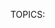TOPICS: <style>

# `<style>`

**HTML`<style>`元素** 包含文档或文档一部分的样式信息。 它包含CSS，该CSS适用于包含`<style>`元素的文档的内容。

`<style>`元素可以包含在文档的[`<head>`](/zh-hans/webfrontend/<head>)或[`<body>`](/zh-hans/webfrontend/<body>)中，
并且样式仍然适用，但是建议您将样式包括在[`<head>`](/zh-hans/webfrontend/<head>)中，以用于 组织目的–最好将您的内容与演示文稿尽可能分开。 更好的是，将样式放在外部样式表中，并使用[`<link>`](/zh-hans/webfrontend/<link>)元素来应用它们。

如果您在文档中包含多个`<style>`和[`<link>`](/zh-hans/webfrontend/<link>)元素，则它们将按照它们在文档中包含的顺序应用于DOM-确保以正确的顺序包含它们，
以免出现意外情况 级联问题。

与[`<link>`](/zh-hans/webfrontend/<link>)元素相同，`<style>`元素可以包含包含媒体查询的媒体属性，从而允许您根据媒体功能（例如视口宽度）有选择地将内部样式表应用于文档。

## 技术摘要

|  |  |
| :-- | :-- |
| **内容分类** | *元数据内容*，以及是否存在`scoped`属性：*流式内容*。 |
| **允许的内容** | 与`type`属性匹配的文本内容，即`text/css`. |
| **标签遗漏** | 这两个标签都不可省略. |
| **允许的父元素** | 任何接受*元数据内容*的元素. |
| **允许的 ARIA 角色** | 没有 |
| **DOM 接口** | **`HTMLStyleElement`** |

## 属性

此元素包括[全局属性](/zh-hans/webfrontend/HTML_Global_Attributes).

| 属性 | 描述 |
| :-- | :-- |
| `type` | 此属性将样式语言定义为MIME类型（不应指定字符集）。此属性是可选的，如果未指定，则默认为`text/css`-几乎没有理由在现代Web文档中包含此属性。|
| `media` | 此属性定义应将样式应用于哪种媒体。 它的值是一个媒体查询，如果缺少该属性，则默认为`all`. |
| `nonce` | 一种加密的随机数（一次使用的数字），用于在style-src Content-Security-Policy中将内联样式列入白名单。 服务器每次发送策略时都必须生成一个唯一的随机数值。 提供一个不能被猜测的随机数非常重要，因为绕开资源策略是微不足道的. |
| `title` | 此属性指定替代样式表集。|

## CSS样式

`<style>`元素本身没有视觉表示，因此没有样式方面的考虑。

## 示例

### 一个简单的样式表

在下面的示例中，我们将非常简单的样式表应用于文档：

```html
<!doctype html>
<html>
<head>
<style>
p {
  color: red;
}
</style>
</head>
<body>
  <p>This is my paragraph.</p>
</body>
</html>
```

### 多种风格元素

在此示例中，我们包括了两个`<style>`元素—请注意，如果后一个`<style>`元素中的冲突声明具有相同的特异性，则它们之间的冲突声明将如何覆盖前一个声明中的声明。

```html
<!doctype html>
<html>
<head>
  <style>
  p {
    color: white;
    background-color: blue;
    padding: 5px;
    border: 1px solid black;
  }
  </style>
  <style>
  p {
    color: blue;
    background-color: yellow;
  }
  </style>
</head>
<body>
  <p>This is my paragraph.</p>
</body>
</html>
```

### 包括媒体查询

在此示例中，我们基于前一个示例，在第二个`<style>`元素上包括`media`属性，因此仅在视口宽度小于500px时才应用此属性。

```html
<!doctype html>
<html>
<head>
  <style>
    p {
      color: white;
      background-color: blue;
      padding: 5px;
      border: 1px solid black;
    }
  </style>
  <style media="all and (max-width: 500px)">
    p {
      color: blue;
      background-color: yellow;
    }
  </style>
</head>
<body>
  <p>This is my paragraph.</p>
</body>
</html>
```
